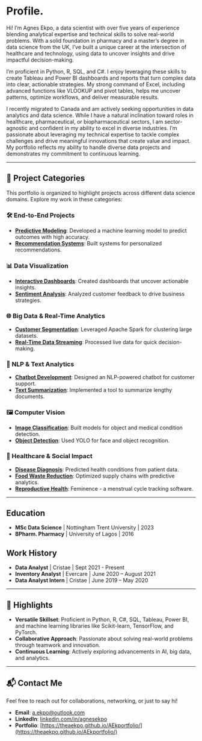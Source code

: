 # Profile.
Hi! I’m Agnes Ekpo, a data scientist with over five years of experience blending analytical expertise and technical skills to solve real-world problems. With a solid foundation in pharmacy and a master’s degree in data science from the UK, I’ve built a unique career at the intersection of healthcare and technology, using data to uncover insights and drive impactful decision-making.

I’m proficient in Python, R, SQL, and C#. I enjoy leveraging these skills to create Tableau and Power BI dashboards and reports that turn complex data into clear, actionable strategies. My strong command of Excel, including advanced functions like VLOOKUP and pivot tables, helps me uncover patterns, optimize workflows, and deliver measurable results.

I recently migrated to Canada and am actively seeking opportunities in data analytics and data science. While I have a natural inclination toward roles in healthcare, pharmaceutical, or biopharmaceutical sectors, I am sector-agnostic and confident in my ability to excel in diverse industries. I’m passionate about leveraging my technical expertise to tackle complex challenges and drive meaningful innovations that create value and impact. My portfolio reflects my ability to handle diverse data projects and demonstrates my commitment to continuous learning.

---

## 📂 Project Categories

This portfolio is organized to highlight projects across different data science domains. Explore my work in these categories:

### 🛠️ End-to-End Projects
- **[Predictive Modeling](https://github.com/your-repo/predictive-modeling)**: Developed a machine learning model to predict outcomes with high accuracy.
- **[Recommendation Systems](https://github.com/your-repo/recommendation-systems)**: Built systems for personalized recommendations.

### 📊 Data Visualization
- **[Interactive Dashboards](https://github.com/your-repo/dashboards)**: Created dashboards that uncover actionable insights.
- **[Sentiment Analysis](https://github.com/your-repo/sentiment-analysis)**: Analyzed customer feedback to drive business strategies.

### 🌐 Big Data & Real-Time Analytics
- **[Customer Segmentation](https://github.com/your-repo/customer-segmentation)**: Leveraged Apache Spark for clustering large datasets.
- **[Real-Time Data Streaming](https://github.com/your-repo/real-time-analytics)**: Processed live data for quick decision-making.

### 🤖 NLP & Text Analytics
- **[Chatbot Development](https://github.com/your-repo/chatbot)**: Designed an NLP-powered chatbot for customer support.
- **[Text Summarization](https://github.com/your-repo/text-summarization)**: Implemented a tool to summarize lengthy documents.

### 🖼️ Computer Vision
- **[Image Classification](https://github.com/your-repo/image-classification)**: Built models for object and medical condition detection.
- **[Object Detection](https://github.com/your-repo/object-detection)**: Used YOLO for face and object recognition.

### 🏥 Healthcare & Social Impact
- **[Disease Diagnosis](https://github.com/your-repo/disease-diagnosis)**: Predicted health conditions from patient data.
- **[Food Waste Reduction](https://github.com/your-repo/food-waste-reduction)**: Optimized supply chains with predictive analytics.
- **[Reproductive Health](https://github.com/TheAEkpo/Feminence---Period-Ovulation-Tracker)**: Feminence - a menstrual cycle tracking software.

---
## Education
- **MSc Data Science** | Nottingham Trent University   | 2023
- **BPharm. Pharmacy** | University of Lagos           | 2016


## Work History
- **Data Analyst**         | Cristae  | Sept 2021 - Present
- **Inventory Analyst**    | Evercare | June 2020 – August 2021
- **Data Analyst Intern**  | Cristae	| June 2019 – May 2020

---
## 🌟 Highlights
- **Versatile Skillset**: Proficient in Python, R, C#, SQL, Tableau, Power BI, and machine learning libraries like Scikit-learn, TensorFlow, and PyTorch.
- **Collaborative Approach**: Passionate about solving real-world problems through teamwork and innovation.
- **Continuous Learning**: Actively exploring advancements in AI, big data, and analytics.

---

## 📬 Contact Me
Feel free to reach out for collaborations, networking, or just to say hi!

- **Email**: [a.ekpo@outlook.com](a.ekpo@outlook.com)
- **LinkedIn**: [linkedin.com/in/agnesekpo](https://linkedin.com/in/agnesekpo)
- **Portfolio**: [https://theaekpo.github.io/AEkportfolio/](https://theaekpo.github.io/AEkportfolio/) 
